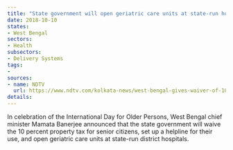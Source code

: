 ```yaml
---
title: "State government will open geriatric care units at state-run hospitals"
date: 2018-10-10
states:
- West Bengal
sectors:
- Health
subsectors:
- Delivery Systems
tags:
- 
sources:
- name: NDTV
  url: https://www.ndtv.com/kolkata-news/west-bengal-gives-waiver-of-10-property-tax-for-senior-citizens-1925260
details:
---
```


In celebration of the International Day for Older Persons, West Bengal chief minister Mamata Banerjee announced that the state government will waive the 10 percent property tax for senior citizens, set up a helpline for their use, and open geriatric care units at state-run district hospitals.
